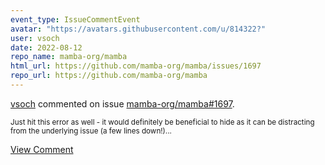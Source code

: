 ```yaml
---
event_type: IssueCommentEvent
avatar: "https://avatars.githubusercontent.com/u/814322?"
user: vsoch
date: 2022-08-12
repo_name: mamba-org/mamba
html_url: https://github.com/mamba-org/mamba/issues/1697
repo_url: https://github.com/mamba-org/mamba
---
```


<a href='https://github.com/vsoch' target='_blank'>vsoch</a> commented on issue <a href='https://github.com/mamba-org/mamba/issues/1697' target='_blank'>mamba-org/mamba#1697</a>.

<small>Just hit this error as well - it would definitely be beneficial to hide as it can be distracting from the underlying issue (a few lines down!)...</small>

<a href='https://github.com/mamba-org/mamba/issues/1697' target='_blank'>View Comment</a>
